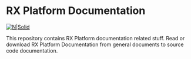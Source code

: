 # RX Platform Documentation
[![N|Solid](https://rx-platform.github.io/images/processor-64-dis.png)](https://rx-platform.github.io/images/processor-64-dis.png)


This repository contains RX Platform documentation related stuff. Read or download RX Platform Documentation from general documents to source code documentation.
